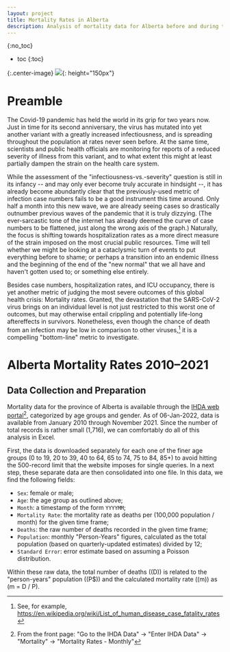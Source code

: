```yaml
---
layout: project
title: Mortality Rates in Alberta
description: Analysis of mortality data for Alberta before and during the Covid-19 pandemic
---
```


{:no_toc}
* toc
{:toc}

{:.center-image}
![](/projects/bikeshare_assets/bikeshare_logo.svg){: height="150px"}

# Preamble

The Covid-19 pandemic has held the world in its grip for two years now. Just in time for its second anniversary, the virus has mutated into yet another variant with a greatly increased infectiousness, and is spreading throughout the population at rates never seen before. At the same time, scientists and public health officials are monitoring for reports of a reduced severity of illness from this variant, and to what extent this might at least partially dampen the strain on the health care system.

While the assessment of the "infectiousness-vs.-severity" question is still in its infancy -- and may only ever become truly accurate in hindsight --, it has already become abundantly clear that the previously-used metric of infection case numbers fails to be a good instrument this time around. Only half a month into this new wave, we are already seeing cases so drastically outnumber previous waves of the pandemic that it is truly dizzying. (The ever-sarcastic tone of the internet has already deemed the curve of case numbers to be flattened, just along the wrong axis of the graph.) Naturally, the focus is shifting towards hospitalization rates as a more direct measure of the strain imposed on the most crucial public resources. Time will tell whether we might be looking at a cataclysmic turn of events to put everything before to shame; or perhaps a transition into an endemic illness and the beginning of the end of the "new normal" that we all have and haven't gotten used to; or something else entirely.

Besides case numbers, hospitalization rates, and ICU occupancy, there is yet another metric of judging the most severe outcomes of this global health crisis: Mortality rates. Granted, the devastation that the SARS-CoV-2 virus brings on an individual level is not just restricted to this worst one of outcomes, but may otherwise entail crippling and potentially life-long aftereffects in survivors. Nonetheless, even though the chance of death from an infection may be low in comparison to other viruses,[^fatality_rates] it is a compelling "bottom-line" metric to investigate.

# Alberta Mortality Rates 2010–2021

## Data Collection and Preparation

Mortality data for the province of Alberta is available through the [IHDA web portal](http://www.ahw.gov.ab.ca/IHDA_Retrieval/)[^ihda_data_download], categorized by age groups and gender. As of 06-Jan-2022, data is available from January 2010 through November 2021. Since the number of total records is rather small (1,716), we can comfortably do all of this analysis in Excel.

First, the data is downloaded separately for each one of the finer age groups (0 to 19, 20 to 39, 40 to 64, 65 to 74, 75 to 84, 85+) to avoid hitting the 500-record limit that the website imposes for single queries. In a next step, these separate data are then consolidated into one file. In this data, we find the following fields:

* `Sex`: female or male;
* `Age`: the age group as outlined above;
* `Month`: a timestamp of the form `YYYYMM`;
* `Mortality Rate`: the mortality rate as deaths per (100,000 population / month) for the given time frame;
* `Deaths`: the raw number of deaths recorded in the given time frame;
* `Population`: monthly "Person-Years" figures, calculated as the total population (based on quarterly-updated estimates) divided by 12;
* `Standard Error`: error estimate based on assuming a Poisson distribution.

Within these raw data, the total number of deaths (\(D\)) is related to the "person-years" population (\(P$\)) and the calculated mortality rate (\(m\)) as \(m = D / P\).




[^fatality_rates]: See, for example, https://en.wikipedia.org/wiki/List_of_human_disease_case_fatality_rates

[^ihda_data_download]: From the front page: "Go to the IHDA Data" → "Enter IHDA Data" → "Mortality" → "Mortality Rates - Monthly"